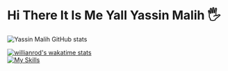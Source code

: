 # Hi There It Is Me Yall Yassin Malih 🖐

![Yassin Malih GitHub stats](https://github-readme-stats.vercel.app/api?username=YassinMalih&show_icons=true&theme=radical)


[![willianrod's wakatime stats](https://github-readme-stats.vercel.app/api/wakatime?username=willianrod)](https://github.com/anuraghazra/github-readme-stats)
<br>
[![My Skills](https://skillicons.dev/icons?i=js,html,css,wasm)](https://skillicons.dev)
